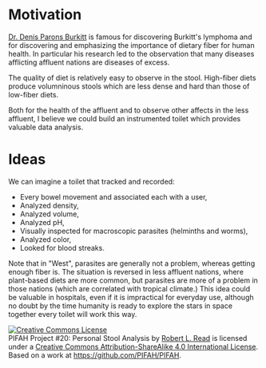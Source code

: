 # Motivation

[Dr. Denis Parons Burkitt](http://en.wikipedia.org/wiki/Denis_Parsons_Burkitt) is famous for discovering Burkitt's
lymphoma and for discovering and emphasizing the importance of dietary fiber for human health.  In particular his 
research led to the observation that many diseases afflicting affluent nations are diseases of excess.

The quality of diet is relatively easy to observe in the stool.  High-fiber diets produce volumninous stools which
are less dense and hard than those of low-fiber diets.

Both for the health of the affluent and to observe other affects in the less affluent, I believe we could build
an instrumented toilet which provides valuable data analysis.

# Ideas

We can imagine a toilet that tracked and recorded:
* Every bowel movement and associated each with a user,
* Analyzed density,
* Analyzed volume,
* Analyzed pH,
* Visually inspected for macroscopic parasites (helminths and worms),
* Analyzed color,
* Looked for blood streaks.

Note that in "West", parasites are generally not a problem, whereas getting enough fiber is. The situation
is reversed in less affluent nations, where plant-based diets are more common, but parasites are more
of a problem in those nations (which are correlated with tropical climate.) This idea could be valuable
in hospitals, even if it is impractical for everyday use, although no doubt by the time humanity 
is ready to explore the stars in space together every toilet will work this way.

<a rel="license" href="http://creativecommons.org/licenses/by-sa/4.0/"><img alt="Creative Commons License" style="border-width:0" src="https://i.creativecommons.org/l/by-sa/4.0/88x31.png" /></a><br /><span xmlns:dct="http://purl.org/dc/terms/" href="http://purl.org/dc/dcmitype/Text" property="dct:title" rel="dct:type">PIFAH Project #20: Personal Stool Analysis</span> by <a xmlns:cc="http://creativecommons.org/ns#" href="https://github.com/PIFAH/PIFAH" property="cc:attributionName" rel="cc:attributionURL">Robert L. Read</a> is licensed under a <a rel="license" href="http://creativecommons.org/licenses/by-sa/4.0/">Creative Commons Attribution-ShareAlike 4.0 International License</a>.<br />Based on a work at <a xmlns:dct="http://purl.org/dc/terms/" href="https://github.com/PIFAH/PIFAH" rel="dct:source">https://github.com/PIFAH/PIFAH</a>.
